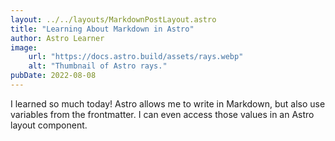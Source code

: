 ```yaml
---
layout: ../../layouts/MarkdownPostLayout.astro
title: "Learning About Markdown in Astro"
author: Astro Learner
image:
    url: "https://docs.astro.build/assets/rays.webp"
    alt: "Thumbnail of Astro rays."
pubDate: 2022-08-08
---
```

I learned so much today! Astro allows me to write in Markdown, but also use variables from the frontmatter. I can even access those values in an Astro layout component.
